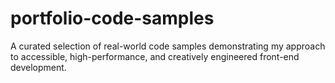 # portfolio-code-samples
A curated selection of real-world code samples demonstrating my approach to accessible, high-performance, and creatively engineered front-end development.
